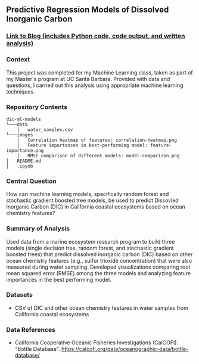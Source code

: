 ## Predictive Regression Models of Dissolved Inorganic Carbon

### [Link to Blog (includes Python code, code output, and written analysis)](https://linusghanadan.github.io/blog/2024-4-3-post/dic-ml-models.html)

### Context

This project was completed for my Machine Learning class, taken as part of my Master's program at UC Santa Barbara. Provided with data and questions, I carried out this analysis using appropriate machine learning techniques.

### Repository Contents
    dic-ml-models
    └───data
        │   water_samples.csv
    └───images
        │   Correlation heatmap of features: correlation-heatmap.png
        │   Feature importances in best-performing model: feature-importance.png
        │   RMSE comparison of different models: model-comparison.png
    │   README.md
    │   .ipynb

### Central Question

How can machine learning models, specifically random forest and stochastic gradient boosted tree models, be used to predict Dissovled Inorganic Carbon (DIC) in California coastal ecosystems based on ocean chemistry features?

### Summary of Analysis

Used data from a marine ecosystem research program to build three models (single decision tree, random forest, and stochastic gradient boosted trees) that predict dissolved inorganic carbon (DIC) based on other ocean chemistry features (e.g., sulfur trioxide concentration) that were also measured during water sampling. Developed visualizations comparing root mean squared error (RMSE) among the three models and analyzing feature importances in the best performing model.

### Datasets
- CSV of DIC and other ocean chemistry features in water samples from California coastal ecosystems

### Data References
- California Cooperative Oceanic Fisheries Investigations (CalCOFI). "Bottle Database". https://calcofi.org/data/oceanographic-data/bottle-database/
